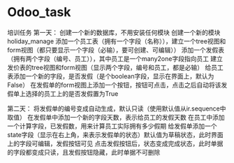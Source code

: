 # Odoo_task
培训任务
第一天：
创建一个新的数据库，不用安装任何模块
创建一个新的模块  holiday_manage
添加一个员工表（拥有一个字段（名称）），建立一个tree视图和form视图（都只要显示一个字段（必输），要可创建、可编辑））
添加一个发假表（拥有两个字段（编号、员工）），其中员工是一个many2one字段指向员工
建立发价表的tree视图和form视图（显示两个字段，编号和员工，都是必输）
给员工表添加一个新的字段，是否发假（是个boolean字段，显示在界面上，默认为False）
在发假单的form视图上添加一个按钮，按钮可点击，点击之后自动将该发假单上选择的员工上的是否发假置为True
 
第二天：
将发假单的编号变成自动生成，默认只读（使用默认值从ir.sequence中取值）
在发假单中添加一个新的字段天数，表示给员工的发假天数
在员工中添加一个计算字段，已发假数，用来计算员工实际拥有多少假期
给发假单添加一个state字段（显示在右上角，来表示发假单的状态）默认值为草稿状态，此时界面上的字段可编辑，发假按钮可见
点击发假按钮后，状态变成完成状态，此时单据的字段都变成只读，且发假按钮隐藏，此时单据不可删除
